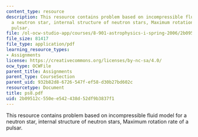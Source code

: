 ```yaml
---
content_type: resource
description: This resource contains problem based on incompressible fluid model for
  a neutron star, internal structure of neutron stars, Maximum rotation rate of a
  pulsar.
file: /ol-ocw-studio-app/courses/8-901-astrophysics-i-spring-2006/2b09512c550ee542438d52df9b3837f1_ps8.pdf
file_size: 81417
file_type: application/pdf
learning_resource_types:
- Assignments
license: https://creativecommons.org/licenses/by-nc-sa/4.0/
ocw_type: OCWFile
parent_title: Assignments
parent_type: CourseSection
parent_uid: 932b82d8-6726-547f-ef58-d30b27bd602c
resourcetype: Document
title: ps8.pdf
uid: 2b09512c-550e-e542-438d-52df9b3837f1
---
```

This resource contains problem based on incompressible fluid model for a neutron star, internal structure of neutron stars, Maximum rotation rate of a pulsar.